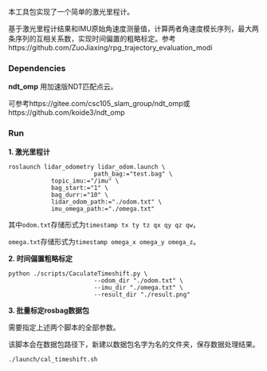 本工具包实现了一个简单的激光里程计。

基于激光里程计结果和IMU原始角速度测量值，计算两者角速度模长序列，最大两条序列的互相关系数，实现时间偏置的粗略标定。参考https://github.com/ZuoJiaxing/rpg_trajectory_evaluation_modi

### Dependencies

**ndt_omp**  用加速版NDT匹配点云。

可参考https://gitee.com/csc105_slam_group/ndt_omp或https://github.com/koide3/ndt_omp

### Run

**1. 激光里程计**

```shell
roslaunch lidar_odometry lidar_odom.launch \
						path_bag:="test.bag" \
            topic_imu:="/imu" \
            bag_start:="1" \
            bag_durr:="10" \
            lidar_odom_path:="./odom.txt" \
            imu_omega_path:="./omega.txt" 
```

其中`odom.txt`存储形式为`timestamp tx ty tz qx qy qz qw`，

`omega.txt`存储形式为`timestamp omega_x omega_y omega_z`。

**2. 时间偏置粗略标定**

```shell
python ./scripts/CaculateTimeshift.py \
						--odom_dir "./odom.txt" \
						--imu_dir "./omega.txt" \
						--result_dir "./result.png"
```

**3. 批量标定rosbag数据包**

需要指定上述两个脚本的全部参数。

该脚本会在数据包路径下，新建以数据包名字为名的文件夹，保存数据处理结果。

```shell
./launch/cal_timeshift.sh
```

